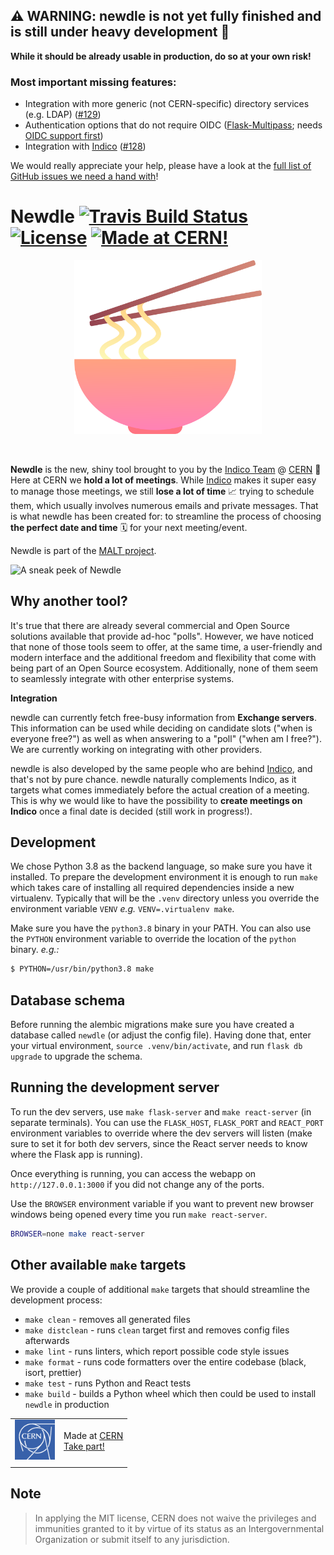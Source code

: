 ## ⚠️ WARNING: newdle is not yet fully finished and is still under heavy development 🚧
**While it should be already usable in production, do so at your own risk!**

### Most important missing features:
 * Integration with more generic (not CERN-specific) directory services (e.g. LDAP) ([#129](https://github.com/indico/newdle/issues/129))
 * Authentication options that do not require OIDC ([Flask-Multipass](https://github.com/indico/flask-multipass);
 needs [OIDC support first](https://github.com/indico/flask-multipass/issues/21))
 * Integration with [Indico](https://getindico.io/) ([#128](https://github.com/indico/newdle/issues/128))

We would really appreciate your help, please have a look at the
[full list of GitHub issues we need a hand with](https://github.com/indico/newdle/issues?q=is%3Aopen+is%3Aissue+label%3A%22help+wanted%22)!

# Newdle [![Travis Build Status](https://travis-ci.com/indico/newdle.svg?branch=master)](https://travis-ci.org/indico/newdle) [![License](https://img.shields.io/github/license/indico/newdle.svg)](https://github.com/indico/newdle/blob/master/LICENSE) [![Made at CERN!](https://img.shields.io/badge/CERN-Open%20Source-%232980b9.svg)](https://home.cern)

<p align="center">
  <img src="/newdle/client/src/images/logo_color.svg" width="300"><br>
</p>
<br>

**Newdle** is the new, shiny tool brought to you by the [Indico Team](https://getindico.io/about) @ [CERN](https://home.cern) 🎉
Here at CERN we **hold a lot of meetings**. While [Indico](https://getindico.io) makes it super easy to manage those meetings, we still **lose a lot of time** 📈 trying to schedule them, which usually involves numerous emails and private messages. That is what newdle has been created for: to streamline the process of choosing **the perfect date and time** 🗓 for your next meeting/event.

Newdle is part of the [MALT project](https://malt.web.cern.ch).

![A sneak peek of Newdle](./sneakpeek.gif)

## Why another tool?

It's true that there are already several commercial and Open Source solutions available that provide ad-hoc "polls".
However, we have noticed that none of those tools seem to offer, at the same time, a user-friendly and modern interface
and the additional freedom and flexibility that come with being part of an Open Source ecosystem. Additionally, none of
them seem to seamlessly integrate with other enterprise systems.

**Integration**

newdle can currently fetch free-busy information from **Exchange servers**. This information can be used while deciding
on candidate slots ("when is everyone free?") as well as when answering to a "poll" ("when am I free?"). We are
currently working on integrating with other providers.

newdle is also developed by the same people who are behind [Indico](https://getindico.io), and that's not by pure
chance. newdle naturally complements Indico, as it targets what comes immediately before the actual creation of a
meeting. This is why we would like to have the possibility to **create meetings on Indico** once a final date is
decided (still work in progress!).


## Development

We chose Python 3.8 as the backend language, so make sure you have it installed. To prepare the development environment it is enough to run `make` which takes care of installing all required dependencies inside a new virtualenv. Typically that will be the `.venv` directory unless you override the environment variable `VENV` *e.g.* `VENV=.virtualenv make`.

Make sure you have the `python3.8` binary in your PATH. You can also use the `PYTHON` environment variable to override the location of the
`python` binary. *e.g.:*
```bash
$ PYTHON=/usr/bin/python3.8 make
```

## Database schema

Before running the alembic migrations make sure you  have created a database called `newdle` (or adjust the config file). Having done that, enter your virtual environment, ``source .venv/bin/activate``, and run `flask db upgrade` to upgrade the schema.

## Running the development server

To run the dev servers, use `make flask-server` and `make react-server` (in separate terminals). You can use the `FLASK_HOST`, `FLASK_PORT` and `REACT_PORT` environment variables to override where the dev servers will listen (make sure to set it for both dev servers, since the React server needs to know where the Flask app is running).

Once everything is running, you can access the webapp on `http://127.0.0.1:3000` if you did not change any of the ports.

Use the `BROWSER` environment variable if you want to prevent new browser windows being opened every time you run `make react-server`.

```bash
BROWSER=none make react-server
```

## Other available `make` targets

We provide a couple of additional `make` targets that should streamline the development process:

 - `make clean` - removes all generated files
 - `make distclean` - runs `clean` target first and removes config files afterwards
 - `make lint` - runs linters, which report possible code style issues
 - `make format` - runs code formatters over the entire codebase (black, isort, prettier)
 - `make test` - runs Python and React tests
 - `make build` - builds a Python wheel which then could be used to install `newdle` in production

|||
|-|-|
|<a href="https://home.cern"><img src="https://raw.githubusercontent.com/indico/assets/master/cern_badge.png" width="64"></a>|Made at [CERN](https://home.cern)<br>[Take part!](https://careers.cern/)|
|||

## Note

> In applying the MIT license, CERN does not waive the privileges and immunities
> granted to it by virtue of its status as an Intergovernmental Organization
> or submit itself to any jurisdiction.
